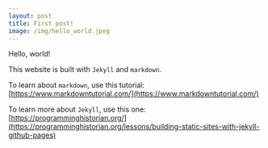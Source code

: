 ```yaml
---
layout: post
title: First post!
image: /img/hello_world.jpeg
---
```


Hello, world!

This website is built with `Jekyll` and `markdown`.

To learn about `markdown`, use this tutorial: [https://www.markdowntutorial.com/](https://www.markdowntutorial.com/)

To learn more about `Jekyll`, use this one: [https://programminghistorian.org/](https://programminghistorian.org/lessons/building-static-sites-with-jekyll-github-pages)
